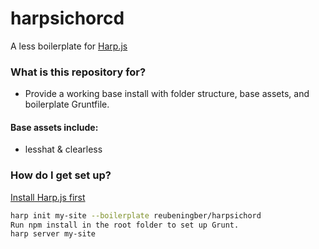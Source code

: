 # harpsichorcd
A less boilerplate for [Harp.js](http://harpjs.com/) 

### What is this repository for? ###

* Provide a working base install with folder structure, base assets, and boilerplate Gruntfile. 

#### Base assets include: ####
* lesshat & clearless

### How do I get set up? ###

[Install Harp.js first](http://harpjs.com/docs/quick-start) 

```sh
harp init my-site --boilerplate reubeningber/harpsichord
Run npm install in the root folder to set up Grunt.
harp server my-site
```

